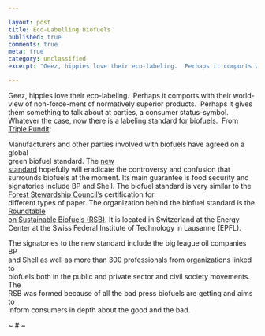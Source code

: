 ```yaml
---

layout: post
title: Eco-Labelling Biofuels
published: true
comments: true
meta: true
category: unclassified
excerpt: "Geez, hippies love their eco-labeling.  Perhaps it comports with their world-view of non-force-ment of normatively superior products.  Perhaps it gives them something to talk about at parties, a consumer status-symbol.  Whatever the case, now there is a labeling standard for biofuels."

---
```


Geez, hippies love their eco-labeling.  Perhaps it comports with their world-view of non-force-ment of normatively superior products.  Perhaps it gives them something to talk about at parties, a consumer status-symbol.  Whatever the case, now there is a labeling standard for biofuels.  From [Triple Pundit][1]:

 [1]: http://www.triplepundit.com/pages/major-parties-agree-on-global--003420.php

Manufacturers and other parties involved with biofuels have agreed on a global  
green biofuel standard. The [new  
standard][2] hopefully will eradicate the controversy and confusion that  
surrounds biofuels at the moment. Its main guarantee is food security and  
signatories include BP and Shell. 
The biofuel standard is very similar to the [Forest Stewardship Council’][3]s certification for  
different types of paper. The organization behind the biofuel standard is the [Roundtable  
on Sustainable Biofuels (RSB)][4]. It is located in Switzerland at the Energy  
Center at the Swiss Federal Institute of Technology in Lausanne (EPFL).

The signatories to the new standard include the big league oil companies BP  
and Shell as well as more than 300 professionals from organizations linked to  
biofuels both in the public and private sector and civil society movements. The  
RSB was formed because of all the bad press biofuels are getting and aims to  
inform consumers in depth about the good and the bad. 

~ # ~

 [2]: http://www.bioenergywiki.net/index.php/RSB_Principles_and_Criteria_(version_0)
 [3]: http://www.fsc.org/
 [4]: http://www.bioenergywiki.net/index.php/Roundtable_on_Sustainable_Biofuels